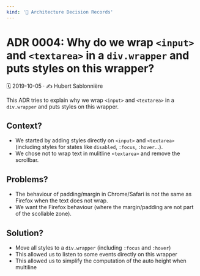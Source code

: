 ```yaml
---
kind: '📌 Architecture Decision Records'
---
```


# ADR 0004: Why do we wrap `<input>` and `<textarea>` in a `div.wrapper` and puts styles on this wrapper?

🗓️ 2019-10-05 · ✍️ Hubert Sablonnière

This ADR tries to explain why we wrap `<input>` and `<textarea>` in a `div.wrapper` and puts styles on this wrapper.

## Context?

* We started by adding styles directly on `<input>` and `<textarea>` (including styles for states like `disabled`,  `:focus`,  `:hover`...).
* We chose not to wrap text in mulitline `<textarea>` and remove the scrollbar.

## Problems?

* The behaviour of padding/margin in Chrome/Safari is not the same as Firefox when the text does not wrap.
* We want the Firefox behaviour (where the margin/padding are not part of the scollable zone).

## Solution?

* Move all styles to a `div.wrapper` (including `:focus` and  `:hover`)
* This allowed us to listen to some events directly on this wrapper
* This allowed us to simplify the computation of the auto height when multiline

